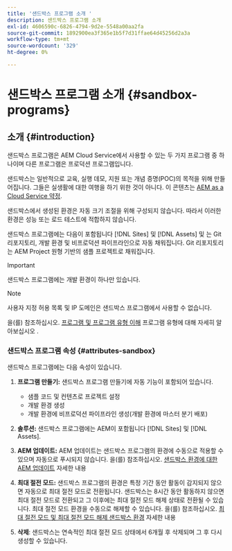 ```yaml
---
title: '샌드박스 프로그램 소개 '
description: 샌드박스 프로그램 소개
exl-id: 4606590c-6826-4794-9d2e-5548a00aa2fa
source-git-commit: 1892900ea3f365e1b5f7d31ffae64d45256d2a3a
workflow-type: tm+mt
source-wordcount: '329'
ht-degree: 0%

---
```


# 샌드박스 프로그램 소개 {#sandbox-programs}

## 소개 {#introduction}

샌드박스 프로그램은 AEM Cloud Service에서 사용할 수 있는 두 가지 프로그램 중 하나이며 다른 프로그램은 프로덕션 프로그램입니다.

샌드박스는 일반적으로 교육, 실행 데모, 지원 또는 개념 증명(POC)의 목적을 위해 만들어집니다. 그들은 실생활에 대한 여행을 하기 위한 것이 아니다. 이 콘텐츠는 [AEM as a Cloud Service 약정](https://www.adobe.com/legal/service-commitments.html).

샌드박스에서 생성된 환경은 자동 크기 조절을 위해 구성되지 않습니다. 따라서 이러한 환경은 성능 또는 로드 테스트에 적합하지 않습니다.

샌드박스 프로그램에는 다음이 포함됩니다 [!DNL Sites] 및 [!DNL Assets] 및 는 Git 리포지토리, 개발 환경 및 비프로덕션 파이프라인으로 자동 채워집니다.  Git 리포지토리는 AEM Project 원형 기반의 샘플 프로젝트로 채워집니다.

>[!IMPORTANT]
>샌드박스 프로그램에는 개발 환경이 하나만 있습니다.

>[!NOTE]
>사용자 지정 허용 목록 및 IP 도메인은 샌드박스 프로그램에서 사용할 수 없습니다.

을(를) 참조하십시오. [프로그램 및 프로그램 유형 이해](https://experienceleague.adobe.com/docs/experience-manager-cloud-service/implementing/using-cloud-manager/understand-program-types.html?lang=en) 프로그램 유형에 대해 자세히 알아보십시오 .

### 샌드박스 프로그램 속성 {#attributes-sandbox}

샌드박스 프로그램에는 다음 속성이 있습니다.

1. **프로그램 만들기:** 샌드박스 프로그램 만들기에 자동 기능이 포함되어 있습니다.
   * 샘플 코드 및 컨텐츠로 프로젝트 설정
   * 개발 환경 생성
   * 개발 환경에 비프로덕션 파이프라인 생성(개발 환경에 마스터 분기 배포)

1. **솔루션:** 샌드박스 프로그램에는 AEM이 포함됩니다 [!DNL Sites] 및 [!DNL Assets].

1. **AEM 업데이트:** AEM 업데이트는 샌드박스 프로그램의 환경에 수동으로 적용할 수 있으며 자동으로 푸시되지 않습니다.
을(를) 참조하십시오. [샌드박스 환경에 대한 AEM 업데이트](/help/implementing/cloud-manager/getting-access-to-aem-in-cloud/hibernating-de-hibernating-sandbox-environments.md#aem-updates-sandbox) 자세한 내용

1. **최대 절전 모드:** 샌드박스 프로그램의 환경은 특정 기간 동안 활동이 감지되지 않으면 자동으로 최대 절전 모드로 전환됩니다. 샌드박스는 8시간 동안 활동하지 않으면 최대 절전 모드로 전환되고 그 이후에는 최대 절전 모드 해제 상태로 전환될 수 있습니다. 최대 절전 모드 환경을 수동으로 해제할 수 있습니다.
을(를) 참조하십시오. [최대 절전 모드 및 최대 절전 모드 해제 샌드박스 환경](/help/implementing/cloud-manager/getting-access-to-aem-in-cloud/hibernating-de-hibernating-sandbox-environments.md) 자세한 내용

1. **삭제**: 샌드박스는 연속적인 최대 절전 모드 상태에서 6개월 후 삭제되며 그 후 다시 생성할 수 있습니다.
